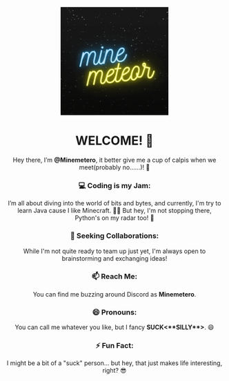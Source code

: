 <!DOCTYPE html>
<html lang="en">
<head>
  <meta charset="UTF-8">
  <meta name="viewport" content="width=device-width, initial-scale=1.0">
  <title>Welcome Page</title>
  <style>
    .container {
      text-align: center; /* Center-aligning the content */
    }
  </style>
</head>
<body>

<div class="container">
  <a href="https://github.com/Minemetero/Minemetero">
    <img src="head.gif" alt="head" width="250" height="250">
  </a>

  <h1>WELCOME! 🚀</h1>

  <p>Hey there, I’m <strong>@Minemetero</strong>, it better give me a cup of calpis when we meet(probably no......)! 👋</p>

  <h3>💻 Coding is my Jam:</h3>
  <p>I’m all about diving into the world of bits and bytes, and currently, I'm try to learn Java cause I like Minecraft. 🧙‍♂️ But hey, I'm not stopping there, Python's on my radar too! 🐍</p>

  <h3>💞 Seeking Collaborations:</h3>
  <p>While I'm not quite ready to team up just yet, I'm always open to brainstorming and exchanging ideas!</p>

  <h3>📫 Reach Me:</h3>
  <p>You can find me buzzing around Discord as <strong>Minemetero</strong>.</p>

  <h3>😄 Pronouns:</h3>
  <p>You can call me whatever you like, but I fancy <strong>SUCK<**SILLY**></strong>. 😄</p>

  <h3>⚡ Fun Fact:</h3>
  <p>I might be a bit of a "suck" person... but hey, that just makes life interesting, right? 😎</p>
</div>

</body>
</html>
